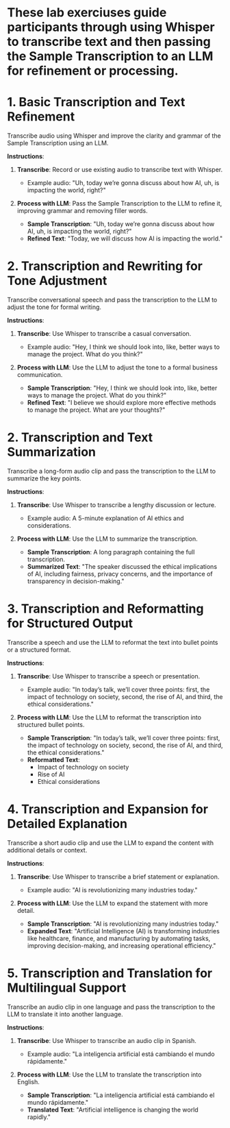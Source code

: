 # These lab exerciuses guide participants through using Whisper to transcribe text and then passing the Sample Transcription to an LLM for refinement or processing.

# **1. Basic Transcription and Text Refinement**

Transcribe audio using Whisper and improve the clarity and grammar of the Sample Transcription using an LLM.

 **Instructions**:  
1. **Transcribe**: Record or use existing audio to transcribe text with Whisper.  
   - Example audio: "Uh, today we’re gonna discuss about how AI, uh, is impacting the world, right?"

2. **Process with LLM**: Pass the Sample Transcription to the LLM to refine it, improving grammar and removing filler words.
   - **Sample Transcription**: "Uh, today we’re gonna discuss about how AI, uh, is impacting the world, right?"
   - **Refined Text**: "Today, we will discuss how AI is impacting the world."

# **2. Transcription and Rewriting for Tone Adjustment**

Transcribe conversational speech and pass the transcription to the LLM to adjust the tone for formal writing.

 **Instructions**:  
1. **Transcribe**: Use Whisper to transcribe a casual conversation.
   - Example audio: "Hey, I think we should look into, like, better ways to manage the project. What do you think?"

2. **Process with LLM**: Use the LLM to adjust the tone to a formal business communication.
   - **Sample Transcription**: "Hey, I think we should look into, like, better ways to manage the project. What do you think?"
   - **Refined Text**: "I believe we should explore more effective methods to manage the project. What are your thoughts?"

# **2. Transcription and Text Summarization**

Transcribe a long-form audio clip and pass the transcription to the LLM to summarize the key points.

 **Instructions**:  
1. **Transcribe**: Use Whisper to transcribe a lengthy discussion or lecture.
   - Example audio: A 5-minute explanation of AI ethics and considerations.

2. **Process with LLM**: Use the LLM to summarize the transcription.
   - **Sample Transcription**: A long paragraph containing the full transcription.
   - **Summarized Text**: "The speaker discussed the ethical implications of AI, including fairness, privacy concerns, and the importance of transparency in decision-making."

# **3. Transcription and Reformatting for Structured Output**

Transcribe a speech and use the LLM to reformat the text into bullet points or a structured format.

 **Instructions**:  
1. **Transcribe**: Use Whisper to transcribe a speech or presentation.
   - Example audio: "In today’s talk, we’ll cover three points: first, the impact of technology on society, second, the rise of AI, and third, the ethical considerations."

2. **Process with LLM**: Use the LLM to reformat the transcription into structured bullet points.
   - **Sample Transcription**: "In today’s talk, we’ll cover three points: first, the impact of technology on society, second, the rise of AI, and third, the ethical considerations."
   - **Reformatted Text**:
     - Impact of technology on society
     - Rise of AI
     - Ethical considerations


# **4. Transcription and Expansion for Detailed Explanation**

Transcribe a short audio clip and use the LLM to expand the content with additional details or context.

 **Instructions**:  
1. **Transcribe**: Use Whisper to transcribe a brief statement or explanation.
   - Example audio: "AI is revolutionizing many industries today."

2. **Process with LLM**: Use the LLM to expand the statement with more detail.
   - **Sample Transcription**: "AI is revolutionizing many industries today."
   - **Expanded Text**: "Artificial Intelligence (AI) is transforming industries like healthcare, finance, and manufacturing by automating tasks, improving decision-making, and increasing operational efficiency."

# **5. Transcription and Translation for Multilingual Support**

Transcribe an audio clip in one language and pass the transcription to the LLM to translate it into another language.

 **Instructions**:  
1. **Transcribe**: Use Whisper to transcribe an audio clip in Spanish.
   - Example audio: "La inteligencia artificial está cambiando el mundo rápidamente."

2. **Process with LLM**: Use the LLM to translate the transcription into English.
   - **Sample Transcription**: "La inteligencia artificial está cambiando el mundo rápidamente."
   - **Translated Text**: "Artificial intelligence is changing the world rapidly."